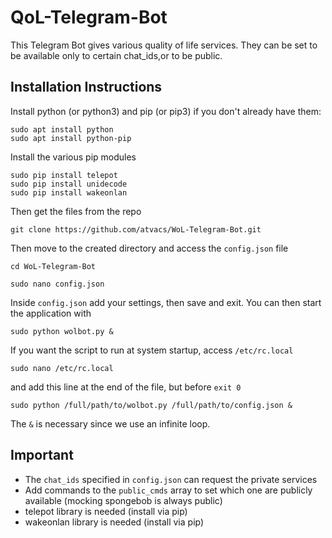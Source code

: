 # QoL-Telegram-Bot
This Telegram Bot gives various quality of life services. They can be set to be available only to certain chat_ids,or to be public.

## Installation Instructions
Install python (or python3) and pip (or pip3) if you don't already have them:
```
sudo apt install python
sudo apt install python-pip
```
Install the various pip modules
```
sudo pip install telepot
sudo pip install unidecode
sudo pip install wakeonlan
```
Then get the files from the repo
```
git clone https://github.com/atvacs/WoL-Telegram-Bot.git
```
Then move to the created directory and access the `config.json` file
```
cd WoL-Telegram-Bot
```
```
sudo nano config.json
```
Inside `config.json` add your settings, then save and exit. You can then start the application with
```
sudo python wolbot.py &
```
If you want the script to run at system startup, access `/etc/rc.local`
```
sudo nano /etc/rc.local
```
and add this line at the end of the file, but before `exit 0`
```
sudo python /full/path/to/wolbot.py /full/path/to/config.json & 
```
The `&` is necessary since we use an infinite loop.

## Important
* The `chat_ids` specified in `config.json` can request the private services
* Add commands to the `public_cmds` array to set which one are publicly available (mocking spongebob is always public)
* telepot library is needed (install via pip)
* wakeonlan library is needed (install via pip)
